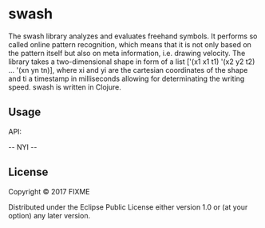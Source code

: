 # swash

The swash library analyzes and evaluates freehand symbols. It performs so called online pattern recognition, which means that it is not only based on the pattern itself but also on meta information, i.e. drawing velocity.
The library takes a two-dimensional shape in form of a list  ['(x1 x1 t1) '(x2 y2 t2) ... '(xn yn tn)], where xi and yi are the cartesian coordinates of the shape and ti a timestamp in milliseconds allowing for determinating the writing speed.
swash is written in Clojure.

## Usage

API:

 -- NYI --


## License

Copyright © 2017 FIXME

Distributed under the Eclipse Public License either version 1.0 or (at
your option) any later version.
